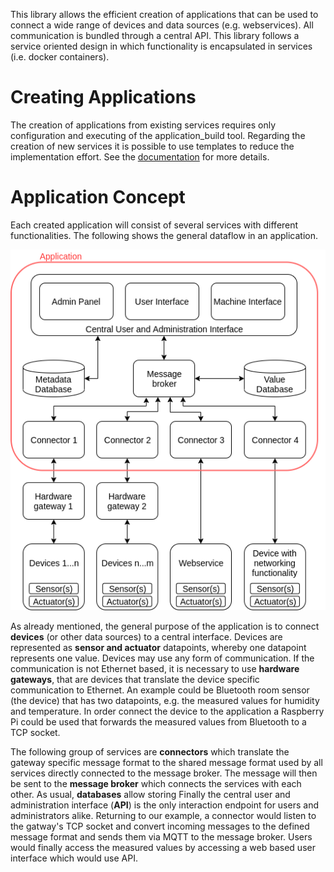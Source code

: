 This library allows the efficient creation of applications that can be used to connect a wide range of devices and data sources (e.g. webservices). All communication is bundled through a central API. This library follows a service oriented design in which functionality is encapsulated in services (i.e. docker containers).

# Creating Applications

The creation of applications from existing services requires only configuration and executing of the application_build tool. Regarding the creation of new services it is possible to use templates to reduce the implementation effort. See the [documentation]() for more details.

# Application Concept

Each created application will consist of several services with different functionalities. The following shows the general dataflow in an application.

![service_concept](graphics/service_concept.png)

As already mentioned, the general purpose of the application is to connect **devices** (or other data sources) to a central interface. Devices are represented as **sensor and actuator** datapoints, whereby one datapoint represents one value. Devices may use any form of communication. If the communication is not Ethernet based, it is necessary to use **hardware gateways**, that are devices that translate the device specific communication to Ethernet. An example could be Bluetooth room sensor (the device) that has two datapoints, e.g. the measured values for humidity and temperature. In order connect the device to the application a Raspberry Pi could be used that forwards the measured values from Bluetooth to a TCP socket.

The following group of services are **connectors** which translate the gateway specific message format to the shared message format used by all services directly connected to the message broker. The message will then be sent to the **message broker** which connects the services with each other. As usual,  **databases**  allow storing  Finally the central user and administration interface (**API**) is the only interaction endpoint for users and administrators alike. Returning to our example, a connector would listen to the gatway's TCP socket and convert incoming messages to the defined message format and sends them via MQTT to the message broker. Users would finally access the measured values by accessing a web based user interface which would use API. 
